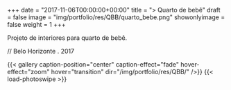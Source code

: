 +++
date = "2017-11-06T00:00:00+00:00"
title = "> Quarto de bebê"
draft = false
image = "img/portfolio/res/QBB/quarto_bebe.png"
showonlyimage = false
weight = 1
+++

<!--more-->

Projeto de interiores para quarto de bebê.

// Belo Horizonte . 2017

{{< gallery caption-position="center" caption-effect="fade" hover-effect="zoom" hover="transition" dir="/img/portfolio/res/QBB/" />}} {{< load-photoswipe >}}
